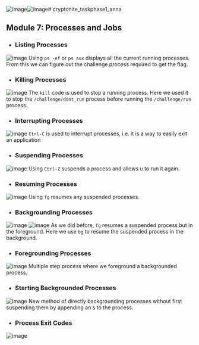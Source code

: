 ![image](https://github.com/user-attachments/assets/c9ef639c-514e-4980-8404-b31b65165cf0)![image](https://github.com/user-attachments/assets/49d9432c-1076-4b2b-9f0b-631c86c465d9)# cryptonite_taskphase1_anna
## Module 7: Processes and Jobs

- ### Listing Processes
![image](https://github.com/user-attachments/assets/ab20cbc0-4995-4308-b143-d81de520ae0a)
Using `ps -ef` or `ps aux` displays all the current running processes. From this we can figure out the challenge process required to get the flag.

- ### Killing Processes
![image](https://github.com/user-attachments/assets/46388078-e795-4d4a-a1c5-f685695f6f68)
The `kill` code is used to stop a running process. Here we used it to stop the `/challenge/dont_run` process before running the `/challenge/run` process.

- ### Interrupting Processes
![image](https://github.com/user-attachments/assets/c2bcd9c1-c749-4a60-b46d-5900184fee95)
`Ctrl-C` is used to interrupt processes, i.e. it is a way to easily exit an application

- ### Suspending Processes
![image](https://github.com/user-attachments/assets/4cc9e797-a9e6-41c5-ba3f-86d75e0d46c9)
Using  `Ctrl-Z` suspends a process and allows u to run it again.

- ### Resuming Processes
![image](https://github.com/user-attachments/assets/064402a6-288c-4551-9ab1-86d4a25c5eed)
Using `fg` resumes any suspended processes.

- ### Backgrounding Processes
![image](https://github.com/user-attachments/assets/ba598124-fa9e-4717-ab41-913403382414)
![image](https://github.com/user-attachments/assets/b42f802c-9cd1-4567-8bb6-ece3faa948d9)
As we did before, `fg` resumes a suspended process but in the foreground. Here we use `bg` to resume the suspended process in the background.

- ### Foregrounding Processes
![image](https://github.com/user-attachments/assets/259783ef-50d4-43f0-a0db-8c0d8c877310)
Multiple step process where we foreground a backgrounded process.

- ### Starting Backgrounded Processes
![image](https://github.com/user-attachments/assets/21ba300b-56d3-4c5d-ad78-5a6876cd2811)
New method of directly backgrounding processes without first suspending them by appending an `&` to the process.

- ### Process Exit Codes
![image](https://github.com/user-attachments/assets/5481f3c8-bc53-4aba-8e84-2be36d3d6cac)
